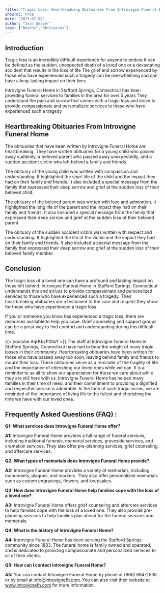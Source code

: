 ```yaml
---
title: "Tragic Loss: Heartbreaking Obituaries From Introvigne Funeral Home in Stafford Springs, Connecticut"
ShowToc: true 
date: "2023-07-08"
author: "Ivan Weaver" 
tags: ["Deaths","Obituaries"]
---
```

## Introduction

Tragic loss is an incredibly difficult experience for anyone to endure It can be defined as the sudden, unexpected death of a loved one or a devastating accident that results in the loss of life The grief and sorrow experienced by those who have experienced such a tragedy can be overwhelming and can have a long-lasting impact on their lives 

Introvigne Funeral Home in Stafford Springs, Connecticut has been providing funeral services to families in the area for over 5 years They understand the pain and sorrow that comes with a tragic loss and strive to provide compassionate and personalized services to those who have experienced such a tragedy 

## Heartbreaking Obituaries From Introvigne Funeral Home

The obituaries that have been written by Introvigne Funeral Home are heartbreaking. They have written obituaries for a young child who passed away suddenly, a beloved parent who passed away unexpectedly, and a sudden accident victim who left behind a family and friends. 

The obituary of the young child was written with compassion and understanding. It highlighted the short life of the child and the impact they had on their family and friends. It also included a special message from the family that expressed their deep sorrow and grief at the sudden loss of their beloved child. 

The obituary of the beloved parent was written with love and admiration. It highlighted the long life of the parent and the impact they had on their family and friends. It also included a special message from the family that expressed their deep sorrow and grief at the sudden loss of their beloved parent. 

The obituary of the sudden accident victim was written with respect and understanding. It highlighted the life of the victim and the impact they had on their family and friends. It also included a special message from the family that expressed their deep sorrow and grief at the sudden loss of their beloved family member. 

## Conclusion

The tragic loss of a loved one can have a profound and lasting impact on those left behind. Introvigne Funeral Home in Stafford Springs, Connecticut understands this and strives to provide compassionate and personalized services to those who have experienced such a tragedy. Their heartbreaking obituaries are a testament to the care and respect they show for those who have experienced a tragic loss. 

If you or someone you know has experienced a tragic loss, there are resources available to help you cope. Grief counseling and support groups can be a great way to find comfort and understanding during this difficult time.

{{< youtube AqrKbzP06sY >}} 
The staff at Introvigne Funeral Home in Stafford Springs, Connecticut have had to bear the weight of many tragic losses in their community. Heartbreaking obituaries have been written for those who have passed away too soon, leaving behind family and friends to mourn their loss. These obituaries serve as a reminder of the fragility of life and the importance of cherishing our loved ones while we can. It is a reminder to us all to show our appreciation for those we care about while they are still here with us. Introvigne Funeral Home has helped many families in their time of need, and their commitment to providing a dignified and respectful service is admirable. In the face of such tragic losses, we are reminded of the importance of living life to the fullest and cherishing the time we have with our loved ones.

## Frequently Asked Questions (FAQ) :
**Q1: What services does Introvigne Funeral Home offer?**

**A1:** Introvigne Funeral Home provides a full range of funeral services, including traditional funerals, memorial services, graveside services, and cremation services. They also offer pre-planning services, grief counseling, and aftercare services. 

**Q2: What types of memorials does Introvigne Funeral Home provide?**

**A2:** Introvigne Funeral Home provides a variety of memorials, including monuments, plaques, and markers. They also offer personalized memorials such as custom engravings, flowers, and keepsakes. 

**Q3: How does Introvigne Funeral Home help families cope with the loss of a loved one?**

**A3:** Introvigne Funeral Home offers grief counseling and aftercare services to help families cope with the loss of a loved one. They also provide pre-planning services to help families plan ahead for the funeral services and memorials. 

**Q4: What is the history of Introvigne Funeral Home?**

**A4:** Introvigne Funeral Home has been serving the Stafford Springs community since 1883. The funeral home is family owned and operated, and is dedicated to providing compassionate and personalized services to all of their clients. 

**Q5: How can I contact Introvigne Funeral Home?**

**A5:** You can contact Introvigne Funeral Home by phone at (860) 684-2538 or by email at info@introvignefh.com. You can also visit their website at www.introvignefh.com for more information.



